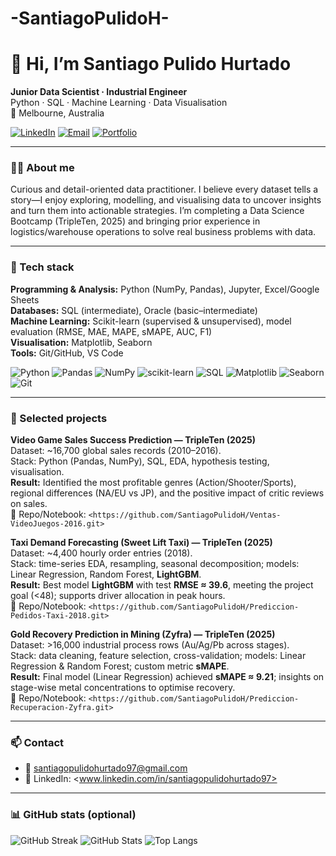 # -SantiagoPulidoH-

# 👋 Hi, I’m **Santiago Pulido Hurtado**

**Junior Data Scientist · Industrial Engineer**  
Python · SQL · Machine Learning · Data Visualisation  
📍 Melbourne, Australia

[![LinkedIn](https://img.shields.io/badge/LinkedIn-0A66C2?logo=linkedin&logoColor=white)](<www.linkedin.com/in/santiagopulidohurtado97>)
[![Email](https://img.shields.io/badge/Email-Contact-1f6feb)](mailto:santiagopulidohurtado97@gmail.com)
[![Portfolio](https://img.shields.io/badge/Portfolio-Coming%20soon-555)](#)

---

### 👨‍💻 About me
Curious and detail-oriented data practitioner. I believe every dataset tells a story—I enjoy exploring, modelling, and visualising data to uncover insights and turn them into actionable strategies. I’m completing a Data Science Bootcamp (TripleTen, 2025) and bringing prior experience in logistics/warehouse operations to solve real business problems with data.

---

### 🧰 Tech stack
**Programming & Analysis:** Python (NumPy, Pandas), Jupyter, Excel/Google Sheets  
**Databases:** SQL (intermediate), Oracle (basic–intermediate)  
**Machine Learning:** Scikit-learn (supervised & unsupervised), model evaluation (RMSE, MAE, MAPE, sMAPE, AUC, F1)  
**Visualisation:** Matplotlib, Seaborn  
**Tools:** Git/GitHub, VS Code

<p>
  <img alt="Python" src="https://img.shields.io/badge/Python-3776AB?logo=python&logoColor=white">
  <img alt="Pandas" src="https://img.shields.io/badge/Pandas-150458?logo=pandas&logoColor=white">
  <img alt="NumPy" src="https://img.shields.io/badge/NumPy-013243?logo=numpy&logoColor=white">
  <img alt="scikit-learn" src="https://img.shields.io/badge/scikit--learn-F7931E?logo=scikitlearn&logoColor=white">
  <img alt="SQL" src="https://img.shields.io/badge/SQL-2F74C0?logo=databricks&logoColor=white">
  <img alt="Matplotlib" src="https://img.shields.io/badge/Matplotlib-11557c">
  <img alt="Seaborn" src="https://img.shields.io/badge/Seaborn-4B8BBE">
  <img alt="Git" src="https://img.shields.io/badge/Git-F05032?logo=git&logoColor=white">
</p>

---

### 🚀 Selected projects
**Video Game Sales Success Prediction — TripleTen (2025)**  
Dataset: ~16,700 global sales records (2010–2016).  
Stack: Python (Pandas, NumPy), SQL, EDA, hypothesis testing, visualisation.  
**Result:** Identified the most profitable genres (Action/Shooter/Sports), regional differences (NA/EU vs JP), and the positive impact of critic reviews on sales.  
🔗 Repo/Notebook: `<https://github.com/SantiagoPulidoH/Ventas-VideoJuegos-2016.git>`

**Taxi Demand Forecasting (Sweet Lift Taxi) — TripleTen (2025)**  
Dataset: ~4,400 hourly order entries (2018).  
Stack: time-series EDA, resampling, seasonal decomposition; models: Linear Regression, Random Forest, **LightGBM**.  
**Result:** Best model **LightGBM** with test **RMSE ≈ 39.6**, meeting the project goal (<48); supports driver allocation in peak hours.  
🔗 Repo/Notebook: `<https://github.com/SantiagoPulidoH/Prediccion-Pedidos-Taxi-2018.git>`

**Gold Recovery Prediction in Mining (Zyfra) — TripleTen (2025)**  
Dataset: >16,000 industrial process rows (Au/Ag/Pb across stages).  
Stack: data cleaning, feature selection, cross-validation; models: Linear Regression & Random Forest; custom metric **sMAPE**.  
**Result:** Final model (Linear Regression) achieved **sMAPE ≈ 9.21**; insights on stage-wise metal concentrations to optimise recovery.  
🔗 Repo/Notebook: `<https://github.com/SantiagoPulidoH/Prediccion-Recuperacion-Zyfra.git>`

---

### 📫 Contact
- 📧 santiagopulidohurtado97@gmail.com  
- 🔗 LinkedIn: <www.linkedin.com/in/santiagopulidohurtado97>

---

### 📊 GitHub stats (optional)
![GitHub Streak](https://streak-stats.demolab.com?user=<YOUR_GITHUB_USERNAME>&theme=default)
![GitHub Stats](https://github-readme-stats.vercel.app/api?username=<YOUR_GITHUB_USERNAME>&show_icons=true)
![Top Langs](https://github-readme-stats.vercel.app/api/top-langs/?username=<YOUR_GITHUB_USERNAME>&layout=compact&hide=html,css)
